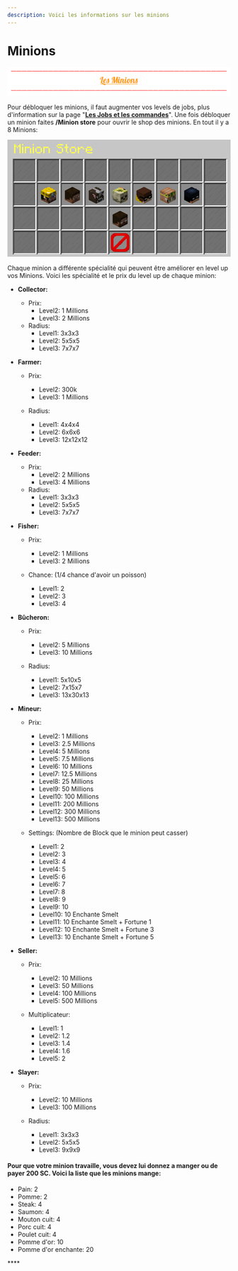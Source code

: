 ```yaml
---
description: Voici les informations sur les minions
---
```


# Minions

![](../.gitbook/assets/capture-decran-2021-03-15-154438.png)

Pour débloquer les minions, il faut augmenter vos levels de jobs, plus d'information sur la page "[**Les Jobs et les commandes**](https://wiki.sky-dream.fr/jobs/les-jobs-et-les-commandes)". Une fois débloquer un minion faites **/Minion store** pour ouvrir le shop des minions. En tout il y a 8 Minions:

![](../.gitbook/assets/capture-decran-2021-03-15-154847.png)

Chaque minion a différente spécialité qui peuvent être améliorer en level up vos Minions. Voici les spécialité et le prix du level up de chaque minion: 

* **Collector:**

  * Prix:
    * Level2: 1 Millions
    * Level3: 2 Millions
  * Radius:
    * Level1: 3x3x3
    * Level2: 5x5x5
    * Level3: 7x7x7

* **Farmer:**
  * Prix:
    * Level2: 300k
    * Level3: 1 Millions
  * Radius:

    * Level1: 4x4x4
    * Level2: 6x6x6
    * Level3: 12x12x12
* **Feeder:**

  * Prix:
    * Level2: 2 Millions
    * Level3: 4 Millions
  * Radius:
    * Level1: 3x3x3
    * Level2: 5x5x5
    * Level3: 7x7x7

* **Fisher:**
  * Prix:
    * Level2: 1 Millions
    * Level3: 2 Millions
  * Chance: \(1/4 chance d'avoir un poisson\)

    * Level1: 2
    * Level2: 3
    * Level3: 4
* **Bûcheron:**
  * Prix:
    * Level2: 5 Millions
    * Level3: 10 Millions
  * Radius:

    * Level1: 5x10x5
    * Level2: 7x15x7
    * Level3: 13x30x13
* **Mineur:**
  * Prix:
    * Level2: 1 Millions
    * Level3: 2.5 Millions
    * Level4: 5 Millions
    * Level5: 7.5 Millions
    * Level6: 10 Millions
    * Level7: 12.5 Millions
    * Level8: 25 Millions
    * Level9: 50 Millions
    * Level10: 100 Millions
    * Level11: 200 Millions
    * Level12: 300 Millions
    * Level13: 500 Millions
  * Settings: \(Nombre de Block que le minion peut casser\)

    * Level1: 2
    * Level2: 3 
    * Level3: 4 
    * Level4: 5 
    * Level5: 6 
    * Level6: 7 
    * Level7: 8 
    * Level8: 9 
    * Level9: 10 
    * Level10: 10 Enchante Smelt 
    * Level11: 10 Enchante Smelt + Fortune 1 
    * Level12: 10 Enchante Smelt + Fortune 3 
    * Level13: 10 Enchante Smelt + Fortune 5 
* **Seller:**
  * Prix:
    * Level2: 10 Millions
    * Level3: 50 Millions
    * Level4: 100 Millions
    * Level5: 500 Millions
  * Multiplicateur:

    * Level1: 1
    * Level2: 1.2
    * Level3: 1.4
    * Level4: 1.6
    * Level5: 2
* **Slayer:**
  * Prix:
    * Level2: 10 Millions
    * Level3: 100 Millions
  * Radius:

    * Level1: 3x3x3
    * Level2: 5x5x5
    * Level3: 9x9x9

#### Pour que votre minion travaille, vous devez lui donnez a manger ou de payer 200 SC. Voici la liste que les minions mange:

* Pain: 2 
* Pomme: 2 
* Steak: 4
* Saumon: 4
* Mouton cuit: 4
* Porc cuit: 4
* Poulet cuit: 4
* Pomme d'or: 10 
* Pomme d'or enchante: 20 





















\*\*\*\*

  


